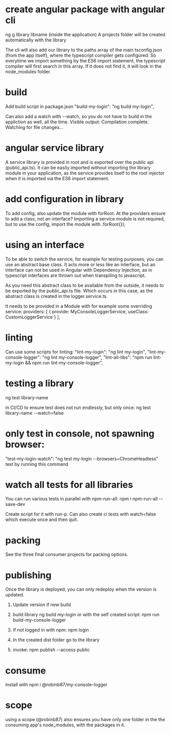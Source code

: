 # create angular package with angular cli

ng g library libname (inside the application)
A projects folder will be created automatically with the library

The cli will also add our library to the paths array of the main tsconfig.json (from the app itself), where the typescript compiler gets configured.
So everytime we import something by the ES6 import statement, the typescript compiler will first search in this array. If it does not find it, it will look in the node_modules folder.

# build

Add build script in package.json
"build-my-login": "ng build my-login",

Can also add a watch with --watch, so you do not have to build in the appliction as well, all the time. Visible output: Compilation complete. Watching for file changes...

# angular service library

A service library is provided in root and is exported over the public api (public_api.ts). It can be easily imported without importing the library module in your application, as the service provides itself to the root injector when it is imported via the ES6 import statement.

# add configuration in library

To add config, also update the module with forRoot. At the providers ensure to add a class, not an interface?
Importing a service module is not required, but to use the config, import the module with .forRoot{});

# using an interface

To be able to switch the service, for example for testing purposes, you can use an abstract base class. It acts more or less like an interface, but an interface can not be used in Angular with Dependency Injection, as in typescript interfaces are thrown out when transpiling to javascript.

As you need this abstract class to be available from the outside, it needs to be exported by the public_api.ts file. Which occurs in this case, as the abstract class is created in the logger.service.ts.

It needs to be provided in a Module with for example some overriding service:
providers: [ { provide: MyConsoleLoggerService, useClass: CustomLoggerService } ],

# linting

Can use some scripts for linting:
"lint-my-login": "ng lint my-login",
"lint-my-console-logger": "ng lint my-console-logger",
"lint-all-libs": "npm run lint-my-login && npm run lint-my-console-logger",

# testing a library

ng test library-name

in CI/CD to ensure test does not run endlessly, but only once:
ng test library-name --watch=false

# only test in console, not spawning browser:

"test-my-login-watch": "ng test my-login --browsers=ChromeHeadless"
test by running this command

# watch all tests for all libraries

You can run various tests in parallel with npm-run-all:
npm i npm-run-all --save-dev

Create script for it with run-p. Can also create ci tests with watch=false which execute once and then quit.

# packing

See the three final consumer projects for packing options.

# publishing

Once the library is deployed, you can only redeploy when the version is updated.

1. Update version if new build
2. build library
   ng build my-login
   or with the self created script: npm run build-my-console-logger

3. If not logged in with npm: npm login
4. In the created dist folder go to the library
5. invoke: npm publish --access public

# consume

Install with npm i @robinb87/my-console-logger

# scope

using a scope (@robinb87) also ensures you have only one folder in the the consuming app's node_modules, with the packages in it.
